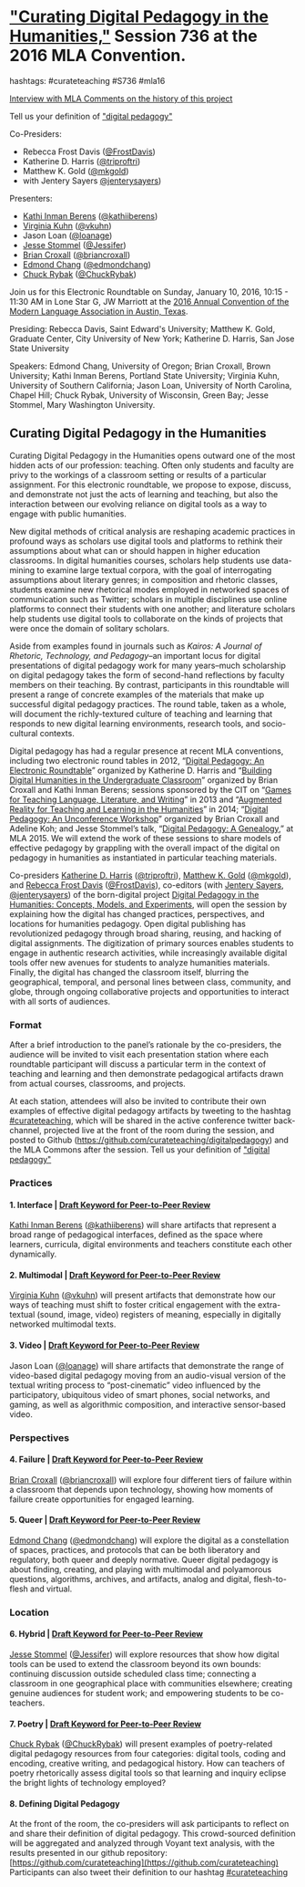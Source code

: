 # ["Curating Digital Pedagogy in the Humanities,"](https://apps.mla.org/program_details?prog_id=736&year=2016) Session 736 at the 2016 MLA Convention.

hashtags: #curateteaching #S736 #mla16

[Interview with MLA Comments on the history of this project](https://scholcomm.commons.mla.org/in-development/an-interview-with-the-editors-of-digital-pedagogy-in-the-humanities-2)

Tell us your definition of ["digital pedagogy"](https://t.co/ZarF67Cz1s)

Co-Presiders: 
* Rebecca Frost Davis ([@FrostDavis](https://twitter.com/frostdavis))
* Katherine D. Harris ([@triproftri](https://twitter.com/triproftri))
* Matthew K. Gold ([@mkgold](https://twitter.com/mkgold))
* with Jentery Sayers [@jenterysayers](https://twitter.com/jenterysayers))

Presenters: 
* [Kathi Inman Berens](http://kathiiberens.com/) ([@kathiiberens](https://twitter.com/kathiiberens/))
* [Virginia Kuhn](http://virginiakuhn.net/) ([@vkuhn](https://twitter.com/vkuhn/))
* Jason Loan ([@loanage](https://twitter.com/loanage/))
* [Jesse Stommel](http://www.jessestommel.com/) ([@Jessifer](https://twitter.com/Jessifer/))
* [Brian Croxall](http://briancroxall.net/) ([@briancroxall](https://twitter.com/briancroxall/))
* [Edmond Chang](http://www.edmondchang.com/) ([@edmondchang](https://twitter.com/edmondchang/))
* [Chuck Rybak](http://chuckrybak.com/) ([@ChuckRybak](https://twitter.com/ChuckRybak/))

Join us for this Electronic Roundtable on Sunday, January 10, 2016, 10:15 - 11:30 AM in Lone Star G, JW Marriott at the [2016 Annual Convention of the Modern Language Association in Austin, Texas](https://www.mla.org/Convention/MLA-2016/2016-Convention-Information-and-Services).

Presiding: Rebecca Davis, Saint Edward's University; Matthew K. Gold, Graduate Center, City University of New York; Katherine D. Harris, San Jose State University

Speakers: Edmond Chang, University of Oregon; Brian Croxall, Brown University; Kathi Inman Berens, Portland State University; Virginia Kuhn, University of Southern California; Jason Loan, University of North Carolina, Chapel Hill; Chuck Rybak, University of Wisconsin, Green Bay; Jesse Stommel, Mary Washington University.  

## Curating Digital Pedagogy in the Humanities

Curating Digital Pedagogy in the Humanities opens outward one of the most hidden acts of our profession: teaching. Often only students and faculty are privy to the workings of a classroom setting or results of a particular assignment. For this electronic roundtable, we propose to expose, discuss, and demonstrate not just the acts of learning and teaching, but also the interaction between our evolving reliance on digital tools as a way to engage with public humanities.

New digital methods of critical analysis are reshaping academic practices in profound ways as scholars use digital tools and platforms to rethink their assumptions about what can or should happen in higher education classrooms. In digital humanities courses, scholars help students use data-mining to examine large textual corpora, with the goal of interrogating assumptions about literary genres; in composition and rhetoric classes, students examine new rhetorical modes employed in networked spaces of communication such as Twitter; scholars in multiple disciplines use online platforms to connect their students with one another; and literature scholars help students use digital tools to collaborate on the kinds of projects that were once the domain of solitary scholars.

Aside from examples found in journals such as *Kairos: A Journal of Rhetoric, Technology, and Pedagogy*–an important locus for digital presentations of digital pedagogy work for many years–much scholarship on digital pedagogy takes the form of second-hand reflections by faculty members on their teaching. By contrast, participants in this roundtable will present a range of concrete examples of the materials that make up successful digital pedagogy practices. The round table, taken as a whole, will document the richly-textured culture of teaching and learning that responds to new digital learning environments, research tools, and socio-cultural contexts.

Digital pedagogy has had a regular presence at recent MLA conventions, including two electronic round tables in 2012, “[Digital Pedagogy: An Electronic Roundtable](https://triproftri.wordpress.com/2011/05/14/acceptance-of-pedagogy-dh-mla-2012/)” organized by Katherine D. Harris and “[Building Digital Humanities in the Undergraduate Classroom](http://www.briancroxall.net/buildingDH/)” organized by Brian Croxall and Kathi Inman Berens; sessions sponsored by the CIT on “[Games for Teaching Language, Literature, and Writing](http://mla13.org/486)” in 2013 and “[Augmented Reality for Teaching and Learning in the Humanities](http://mla14.org/168)”  in 2014; “[Digital Pedagogy: An Unconference Workshop](http://mla13.org/2)” organized by Brian Croxall and Adeline Koh; and Jesse Stommel’s talk, “[Digital Pedagogy: A Genealogy](http://mla15.org/604),” at MLA 2015. We will extend the work of these sessions to share models of effective pedagogy by grappling with the overall impact of the digital on pedagogy in humanities as instantiated in particular teaching materials.

Co-presiders [Katherine D. Harris](https://triproftri.wordpress.com/) ([@triproftri](https://twitter.com/triproftri)), [Matthew K. Gold](http://mkgold.net/) ([@mkgold](https://twitter.com/mkgold)), and [Rebecca Frost Davis](https://rebeccafrostdavis.wordpress.com/) ([@FrostDavis](https://twitter.com/frostdavis)), co-editors (with [Jentery Sayers](http://www.jenterysayers.com/), [@jenterysayers](https://twitter.com/jenterysayers)) of the born-digital project [Digital Pedagogy in the Humanities: Concepts, Models, and Experiments](https://github.com/curateteaching/digitalpedagogy/blob/master/announcement.md), will open the session by explaining how the digital has changed practices, perspectives, and locations for humanities pedagogy. Open digital publishing has revolutionized pedagogy through broad sharing, reusing, and hacking of digital assignments. The digitization of primary sources enables students to engage in authentic research activities, while increasingly available digital tools offer new avenues for students to analyze humanities materials. Finally, the digital has changed the classroom itself, blurring the geographical, temporal, and personal lines between class, community, and globe, through ongoing collaborative projects and opportunities to interact with all sorts of audiences.

### Format

After a brief introduction to the panel’s rationale by the co-presiders, the audience will be invited to visit each presentation station where each roundtable participant will discuss a particular term in the context of teaching and learning and then demonstrate pedagogical artifacts drawn from actual courses, classrooms, and projects.

At each station, attendees will also be invited to contribute their own examples of effective digital pedagogy artifacts by tweeting to the hashtag [#curateteaching](https://twitter.com/search?q=%23curateteaching), which will be shared in the active conference twitter back-channel, projected live at the front of the room during the session, and posted to Github (https://github.com/curateteaching/digitalpedagogy) and the MLA Commons after the session. Tell us your definition of ["digital pedagogy"](https://t.co/ZarF67Cz1s)

### Practices

#### 1. Interface | [Draft Keyword for Peer-to-Peer Review](https://github.com/curateteaching/digitalpedagogy/blob/master/keywords/interface.md)

[Kathi Inman Berens](http://kathiiberens.com/) ([@kathiiberens](https://twitter.com/kathiiberens/)) will share artifacts that represent a broad range of pedagogical interfaces, defined as the space where learners, curricula, digital environments and teachers constitute each other dynamically.

#### 2. Multimodal | [Draft Keyword for Peer-to-Peer Review](https://github.com/curateteaching/digitalpedagogy/blob/master/keywords/multimodal.md)

[Virginia Kuhn](http://virginiakuhn.net/) ([@vkuhn](https://twitter.com/vkuhn/)) will present artifacts that demonstrate how our ways of teaching must shift to foster critical engagement with the extra-textual (sound, image, video) registers of meaning, especially in digitally networked multimodal texts.

#### 3. Video | [Draft Keyword for Peer-to-Peer Review](https://github.com/curateteaching/digitalpedagogy/blob/master/keywords/video.md)

Jason Loan ([@loanage](https://twitter.com/loanage/)) will share artifacts that demonstrate the range of video-based digital pedagogy moving from an audio-visual version of the textual writing process to “post-cinematic” video influenced by the participatory, ubiquitous video of smart phones, social networks, and gaming, as well as algorithmic composition, and interactive sensor-based video.

### Perspectives

#### 4. Failure | [Draft Keyword for Peer-to-Peer Review](https://github.com/curateteaching/digitalpedagogy/blob/master/keywords/failure.md)

[Brian Croxall](http://briancroxall.net/) ([@briancroxall](https://twitter.com/briancroxall/)) will explore four different tiers of failure within a classroom that depends upon technology, showing how moments of failure create opportunities for engaged learning.

#### 5. Queer | [Draft Keyword for Peer-to-Peer Review](https://github.com/curateteaching/digitalpedagogy/blob/master/keywords/queer.md)

[Edmond Chang](http://www.edmondchang.com/) ([@edmondchang](https://twitter.com/edmondchang/)) will explore the digital as a constellation of spaces, practices, and protocols that can be both liberatory and regulatory, both queer and deeply normative. Queer digital pedagogy is about finding, creating, and playing with multimodal and polyamorous questions, algorithms, archives, and artifacts, analog and digital, flesh-to-flesh and virtual.

### Location

#### 6. Hybrid | [Draft Keyword for Peer-to-Peer Review](https://github.com/curateteaching/digitalpedagogy/blob/master/keywords/hybrid.md)

[Jesse Stommel](http://www.jessestommel.com/) ([@Jessifer](https://twitter.com/Jessifer/)) will explore resources that show how digital tools can be used to extend the classroom beyond its own bounds: continuing discussion outside scheduled class time; connecting a classroom in one geographical place with communities elsewhere; creating genuine audiences for student work; and empowering students to be co-teachers.

#### 7. Poetry | [Draft Keyword for Peer-to-Peer Review](https://github.com/curateteaching/digitalpedagogy/blob/master/keywords/poetry.md)

[Chuck Rybak](http://chuckrybak.com/) ([@ChuckRybak](https://twitter.com/ChuckRybak/)) will present examples of poetry-related digital pedagogy resources from four categories: digital tools, coding and encoding, creative writing, and pedagogical history. How can teachers of poetry rhetorically assess digital tools so that learning and inquiry eclipse the bright lights of technology employed?

#### 8. Defining Digital Pedagogy

At the front of the room, the co-presiders will ask participants to reflect on and share their definition of digital pedagogy.  This crowd-sourced definition will be aggregated and analyzed through Voyant text analysis, with the results presented in our github repository: [https://github.com/curateteaching](https://github.com/curateteaching) Participants can also tweet their definition to our hashtag [#curateteaching](https://twitter.com/hashtag/curateteaching)
